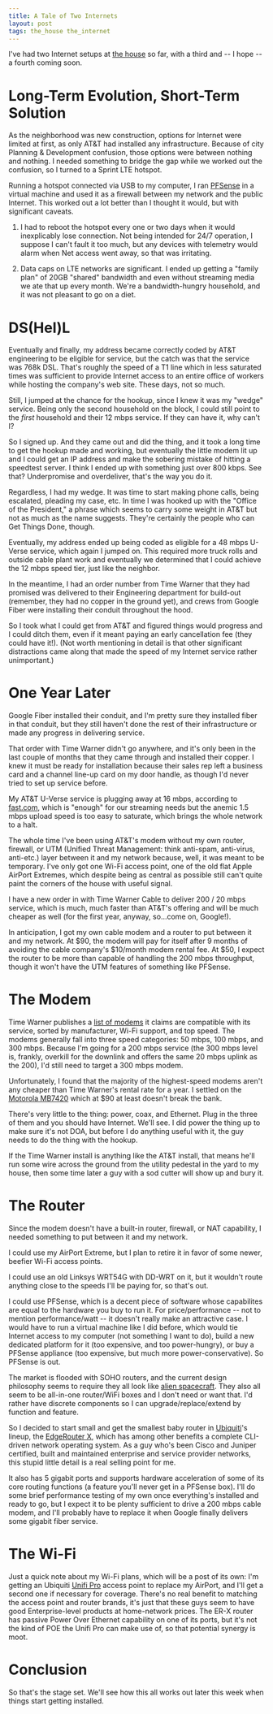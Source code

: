 ```yaml
---
title: A Tale of Two Internets
layout: post
tags: the_house the_internet
---
```


I've had two Internet setups at [the house] so far, with a third and -- I hope -- a fourth coming soon.

# Long-Term Evolution, Short-Term Solution

As the neighborhood was new construction, options for Internet were limited at first, as only AT&T had installed any infrastructure. Because of city Planning & Development confusion, those options were between nothing and nothing. I needed something to bridge the gap while we worked out the confusion, so I turned to a Sprint LTE hotspot.

Running a hotspot connected via USB to my computer, I ran [PFSense][] in a virtual machine and used it as a firewall between my network and the public Internet. This worked out a lot better than I thought it would, but with significant caveats.

1. I had to reboot the hotspot every one or two days when it would inexplicably lose connection. Not being intended for 24/7 operation, I suppose I can't fault it too much, but any devices with telemetry would alarm when Net access went away, so that was irritating.

2. Data caps on LTE networks are significant. I ended up getting a "family plan" of 20GB "shared" bandwidth and even without streaming media we ate that up every month. We're a bandwidth-hungry household, and it was not pleasant to go on a diet.

# DS(Hel)L

Eventually and finally, my address became correctly coded by AT&T engineering to be eligible for service, but the catch was that the service was 768k DSL. That's roughly the speed of a T1 line which in less saturated times was sufficient to provide Internet access to an entire office of workers while hosting the company's web site. These days, not so much.

Still, I jumped at the chance for the hookup, since I knew it was my "wedge" service. Being only the second household on the block, I could still point to the *first* household and their 12 mbps service. If they can have it, why can't I?

So I signed up. And they came out and did the thing, and it took a long time to get the hookup made and working, but eventually the little modem lit up and I could get an IP address and make the sobering mistake of hitting a speedtest server. I think I ended up with something just over 800 kbps. See that? Underpromise and overdeliver, that's the way you do it.

Regardless, I had my wedge. It was time to start making phone calls, being escalated, pleading my case, etc. In time I was hooked up with the "Office of the President," a phrase which seems to carry some weight in AT&T but not as much as the name suggests. They're certainly the people who can Get Things Done, though.

Eventually, my address ended up being coded as eligible for a 48 mbps U-Verse service, which again I jumped on. This required more truck rolls and outside cable plant work and eventually we determined that I could achieve the 12 mbps speed tier, just like the neighbor.

In the meantime, I had an order number from Time Warner that they had promised was delivered to their Engineering department for build-out (remember, they had no copper in the ground yet), and crews from Google Fiber were installing their conduit throughout the hood.

So I took what I could get from AT&T and figured things would progress and I could ditch them, even if it meant paying an early cancellation fee (they could have it!). (Not worth mentioning in detail is that other significant distractions came along that made the speed of my Internet service rather unimportant.)

# One Year Later

Google Fiber installed their conduit, and I'm pretty sure they installed fiber in that conduit, but they still haven't done the rest of their infrastructure or made any progress in delivering service.

That order with Time Warner didn't go anywhere, and it's only been in the last couple of months that they came through and installed their copper. I knew it must be ready for installation because their sales rep left a business card and a channel line-up card on my door handle, as though I'd never tried to set up service before.

My AT&T U-Verse service is plugging away at 16 mbps, according to [fast.com](http://fast.com), which is "enough" for our streaming needs but the anemic 1.5 mbps upload speed is too easy to saturate, which brings the whole network to a halt.

The whole time I've been using AT&T's modem without my own router, firewall, or UTM (Unified Threat Management: think anti-spam, anti-virus, anti-etc.) layer between it and my network because, well, it was meant to be temporary. I've only got one Wi-Fi access point, one of the old flat Apple AirPort Extremes, which despite being as central as possible still can't quite paint the corners of the house with useful signal.

I have a new order in with Time Warner Cable to deliver 200 / 20 mbps service, which is much, much faster than AT&T's offering and will be much cheaper as well (for the first year, anyway, so...come on, Google!).

In anticipation, I got my own cable modem and a router to put between it and my network. At $90, the modem will pay for itself after 9 months of avoiding the cable company's $10/month modem rental fee. At $50, I expect the router to be more than capable of handling the 200 mbps throughput, though it won't have the UTM features of something like PFSense.

# The Modem

Time Warner publishes a [list of modems](https://www.timewarnercable.com/content/dam/residential/pdfs/support/internet/twc-compatible-modems.pdf) it claims are compatible with its service, sorted by manufacturer, Wi-Fi support, and top speed. The modems generally fall into three speed categories: 50 mbps, 100 mbps, and 300 mbps. Because I'm going for a 200 mbps service (the 300 mbps level is, frankly, overkill for the downlink and offers the same 20 mbps uplink as the 200), I'd still need to target a 300 mbps modem.

Unfortunately, I found that the majority of the highest-speed modems aren't any cheaper than Time Warner's rental rate for a year. I settled on the [Motorola MB7420](http://amzn.to/2dlXS0r) which at $90 at least doesn't break the bank.

There's very little to the thing: power, coax, and Ethernet. Plug in the three of them and you should have Internet. We'll see. I did power the thing up to make sure it's not DOA, but before I do anything useful with it, the guy needs to do the thing with the hookup.

If the Time Warner install is anything like the AT&T install, that means he'll run some wire across the ground from the utility pedestal in the yard to my house, then some time later a guy with a sod cutter will show up and bury it.

# The Router

Since the modem doesn't have a built-in router, firewall, or NAT capability, I needed something to put between it and my network.

I could use my AirPort Extreme, but I plan to retire it in favor of some newer, beefier Wi-Fi access points.

I could use an old Linksys WRT54G with DD-WRT on it, but it wouldn't route anything close to the speeds I'll be paying for, so that's out.

I could use PFSense, which is a decent piece of software whose capabilites are equal to the hardware you buy to run it. For price/performance -- not to mention performance/watt -- it doesn't really make an attractive case. I would have to run a virtual machine like I did before, which would tie Internet access to my computer (not something I want to do), build a new dedicated platform for it (too expensive, and too power-hungry), or buy a PFSense appliance (too expensive, but much more power-conservative). So PFSense is out.

The market is flooded with SOHO routers, and the current design philosophy seems to require they all look like [alien spacecraft](http://amzn.to/2daEfvv). They also all seem to be all-in-one router/WiFi boxes and I don't need or want that. I'd rather have discrete components so I can upgrade/replace/extend by function and feature.

So I decided to start small and get the smallest baby router in [Ubiquiti][]'s lineup, the [EdgeRouter X](http://amzn.to/2daUyah), which has among other benefits a complete CLI-driven network operating system. As a guy who's been Cisco and Juniper certified, built and maintained enterprise and service provider networks, this stupid little detail is a real selling point for me.

It also has 5 gigabit ports and supports hardware acceleration of some of its core routing functions (a feature you'll never get in a PFSense box). I'll do some brief performance testing of my own once everything's installed and ready to go, but I expect it to be plenty sufficient to drive a 200 mbps cable modem, and I'll probably have to replace it when Google finally delivers some gigabit fiber service.

# The Wi-Fi

Just a quick note about my Wi-Fi plans, which will be a post of its own: I'm getting an Ubiquiti [Unifi Pro](http://amzn.to/2cCuq5y) access point to replace my AirPort, and I'll get a second one if necessary for coverage. There's no real benefit to matching the access point and router brands, it's just that these guys seem to have good Enterprise-level products at home-network prices. The ER-X router has passive Power Over Ethernet capability on one of its ports, but it's not the kind of POE the Unifi Pro can make use of, so that potential synergy is moot.

# Conclusion

So that's the stage set. We'll see how this all works out later this week when things start getting installed.

[Ubiquiti]: https://www.ubnt.com/
[the house]: /the_house/
[PFSense]: https://www.pfsense.org
